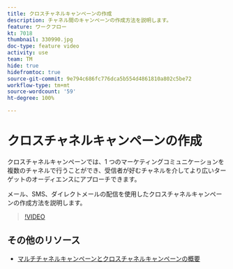 ```yaml
---
title: クロスチャネルキャンペーンの作成
description: チャネル間のキャンペーンの作成方法を説明します。
feature: ワークフロー
kt: 7018
thumbnail: 330990.jpg
doc-type: feature video
activity: use
team: TM
hide: true
hidefromtoc: true
source-git-commit: 9e794c686fc776dca5b554d4861810a802c5be72
workflow-type: tm+mt
source-wordcount: '59'
ht-degree: 100%

---
```


# クロスチャネルキャンペーンの作成

クロスチャネルキャンペーンでは、1 つのマーケティングコミュニケーションを複数のチャネルで行うことができ、受信者が好むチャネルを介してより広いターゲットのオーディエンスにアプローチできます。

メール、SMS、ダイレクトメールの配信を使用したクロスチャネルキャンペーンの作成方法を説明します。

>[!VIDEO](https://video.tv.adobe.com/v/330990?quality=12)

## その他のリソース

* [マルチチャネルキャンペーンとクロスチャネルキャンペーンの概要](/help/orchestrate-campaigns/introduction-to-cross-and-multi-channel-campaigns.md)
